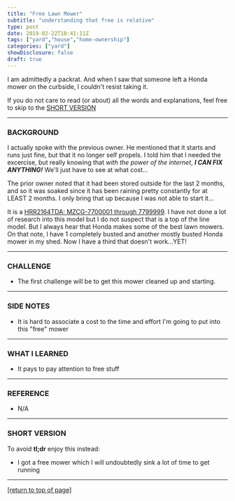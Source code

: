```yaml
---
title: "Free Lawn Mower"
subtitle: "understanding that free is relative"
type: post
date: 2019-02-22T18:41:11Z
tags: ["yard","house","home-ownership"]
categories: ["yard"]
showDisclosure: false
draft: true
---
```


I am admittedly a packrat.  And when I saw that someone left a Honda mower on
the curbside, I couldn't resist taking it.<!--more-->

If you do not care to read (or about) all the words and explanations, feel free
to skip to the [SHORT VERSION](#tldr)

---

### BACKGROUND

I actually spoke with the previous owner.  He mentioned that it starts and runs
just fine, but that it no longer self propels.  I told him that I needed the
excercise, but really knowing that *with the power of the internet*, ***I CAN
FIX ANYTHING!***  We'll just have to see at what cost...

The prior owner noted that it had been stored outside for the last 2 months, and
so it was soaked since it has been raining pretty constantly for at LEAST 2
months.  I only bring that up because I was not able to start it...

It is a
[HRR2164TDA: MZCG-7700001 through 7799999](http://cdn.powerequipment.honda.com/pe/pdf/manuals/31VL0U20.pdf).
I have not done a lot of research into this model but I do not suspect that is a
top of the line model.  But I always hear that Honda makes some of the best
lawn mowers.  On that note, I have 1 completely busted and another mostly busted
Honda mower in my shed.  Now I have a third that doesn't work...YET!

---

### CHALLENGE

* The first challenge will be to get this mower cleaned up and starting.

---

### SIDE NOTES

* It is hard to associate a cost to the time and effort I'm going to put into
  this "free" mower

---

### WHAT I LEARNED

* It pays to pay attention to free stuff

---

### REFERENCE

<div id="tldr"></div>

* N/A

---

### SHORT VERSION

To avoid **tl;dr** enjoy this instead:

* I got a free mower which I will undoubtedly sink a lot of time to get running

---

[[return to top of page]](#)
